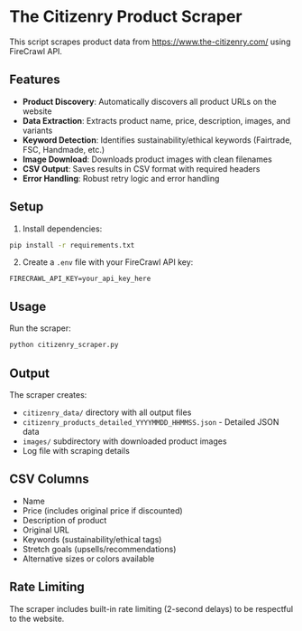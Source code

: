 # The Citizenry Product Scraper

This script scrapes product data from https://www.the-citizenry.com/ using FireCrawl API.

## Features

- **Product Discovery**: Automatically discovers all product URLs on the website
- **Data Extraction**: Extracts product name, price, description, images, and variants
- **Keyword Detection**: Identifies sustainability/ethical keywords (Fairtrade, FSC, Handmade, etc.)
- **Image Download**: Downloads product images with clean filenames
- **CSV Output**: Saves results in CSV format with required headers
- **Error Handling**: Robust retry logic and error handling

## Setup

1. Install dependencies:
```bash
pip install -r requirements.txt
```

2. Create a `.env` file with your FireCrawl API key:
```
FIRECRAWL_API_KEY=your_api_key_here
```

## Usage

Run the scraper:
```bash
python citizenry_scraper.py
```

## Output

The scraper creates:
- `citizenry_data/` directory with all output files
- `citizenry_products_detailed_YYYYMMDD_HHMMSS.json` - Detailed JSON data
- `images/` subdirectory with downloaded product images
- Log file with scraping details

## CSV Columns

- Name
- Price (includes original price if discounted)
- Description of product
- Original URL
- Keywords (sustainability/ethical tags)
- Stretch goals (upsells/recommendations)
- Alternative sizes or colors available

## Rate Limiting

The scraper includes built-in rate limiting (2-second delays) to be respectful to the website.